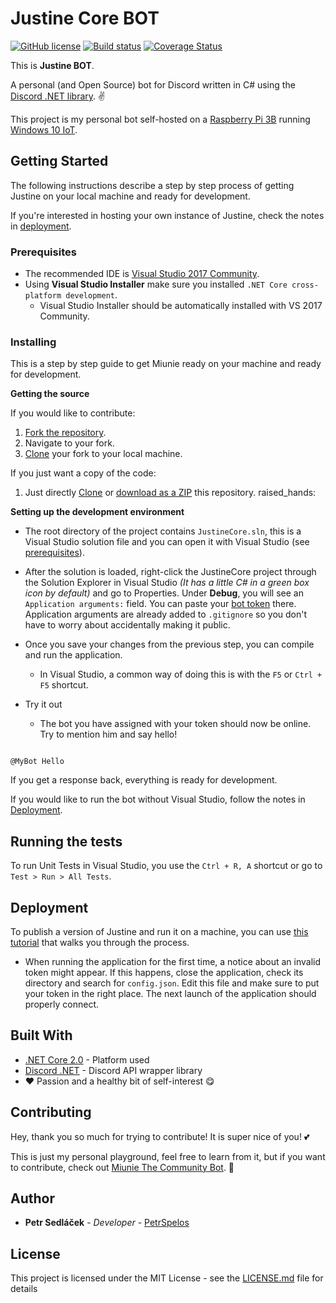 # Justine Core BOT
[![GitHub license](https://img.shields.io/badge/license-MIT-blue.svg)](https://github.com/petrspelos/justine-core/blob/master/LICENSE)
[![Build status](https://ci.appveyor.com/api/projects/status/nb5g8ok33afumhld?svg=true)](https://ci.appveyor.com/project/petrspelos/justine-core)
[![Coverage Status](https://coveralls.io/repos/github/petrspelos/justine-core/badge.svg?branch=master)](https://coveralls.io/github/petrspelos/justine-core?branch=master)

This is **Justine BOT**.

A personal (and Open Source) bot for Discord written in C# using the [Discord .NET library](https://github.com/RogueException/Discord.Net). :v:

This project is my personal bot self-hosted on a [Raspberry Pi 3B](https://www.raspberrypi.org/products/raspberry-pi-3-model-b/) running [Windows 10 IoT](https://developer.microsoft.com/en-us/windows/iot). 

## Getting Started

The following instructions describe a step by step process of getting Justine on your local machine and ready for development.

If you're interested in hosting your own instance of Justine, check the notes in [deployment](#deployment).

### Prerequisites

* The recommended IDE is [Visual Studio 2017 Community](https://www.visualstudio.com/thank-you-downloading-visual-studio/?sku=Community&rel=15).
* Using **Visual Studio Installer** make sure you installed `.NET Core cross-platform development`.
    * Visual Studio Installer should be automatically installed with VS 2017 Community.

### Installing

This is a step by step guide to get Miunie ready on your machine and ready for development.

**Getting the source**

If you would like to contribute:
1. [Fork the repository](https://help.github.com/articles/fork-a-repo/).
2. Navigate to your fork.
3. [Clone](https://help.github.com/articles/cloning-a-repository/) your fork to your local machine.

If you just want a copy of the code:
1. Just directly [Clone](https://help.github.com/articles/cloning-a-repository/) or [download as a ZIP](https://stackoverflow.com/a/6466993) this repository. raised_hands:

**Setting up the development environment**

* The root directory of the project contains `JustineCore.sln`, this is a Visual Studio solution file and you can open it with Visual Studio (see [prerequisites](#prerequisites)).

* After the solution is loaded, right-click the JustineCore project through the Solution Explorer in Visual Studio _(It has a little C# in a green box icon by default)_ and go to Properties. Under **Debug**, you will see an `Application arguments:` field. You can paste your [bot token](https://github.com/reactiflux/discord-irc/wiki/Creating-a-discord-bot-&-getting-a-token) there. Application arguments are already added to `.gitignore` so you don't have to worry about accidentally making it public.

* Once you save your changes from the previous step, you can compile and run the application.
    * In Visual Studio, a common way of doing this is with the `F5` or `Ctrl + F5` shortcut.

* Try it out
    * The bot you have assigned with your token should now be online. Try to mention him and say hello!

```

@MyBot Hello

```
If you get a response back, everything is ready for development.

If you would like to run the bot without Visual Studio, follow the notes in [Deployment](#deployment).

## Running the tests

To run Unit Tests in Visual Studio, you use the `Ctrl + R, A` shortcut or go to `Test > Run > All Tests`.

## Deployment

To publish a version of Justine and run it on a machine, you can use [this tutorial](https://docs.microsoft.com/en-us/dotnet/core/tools/dotnet-publish?tabs=netcore2x) that walks you through the process.

* When running the application for the first time, a notice about an invalid token might appear. If this happens, close the application, check its directory and search for `config.json`. Edit this file and make sure to put your token in the right place. The next launch of the application should properly connect.

## Built With

* [.NET Core 2.0](https://docs.microsoft.com/en-us/dotnet/core/) - Platform used
* [Discord .NET](https://github.com/RogueException/Discord.Net) - Discord API wrapper library
* :heart: Passion and a healthy bit of self-interest :yum:

## Contributing

Hey, thank you so much for trying to contribute! It is super nice of you! :two_hearts:

This is just my personal playground, feel free to learn from it, but if you want to contribute, check out [Miunie The Community Bot](https://github.com/petrspelos/Community-Discord-BOT). :yellow_heart:

## Author

* **Petr Sedláček** - *Developer* - [PetrSpelos](https://github.com/petrspelos)

## License

This project is licensed under the MIT License - see the [LICENSE.md](LICENSE.md) file for details
